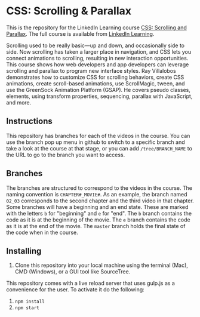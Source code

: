 # CSS: Scrolling & Parallax
This is the repository for the LinkedIn Learning course [CSS: Scrolling and Parallax](https://www.linkedin.com/learning/css-scrolling-and-parallax). The full course is available from [LinkedIn Learning](https://www.linkedin.com/learning/css-scrolling-and-parallax).

Scrolling used to be really basic—up and down, and occasionally side to side. Now scrolling has taken a larger place in navigation, and CSS lets you connect animations to scrolling, resulting in new interaction opportunities. This course shows how web developers and app developers can leverage scrolling and parallax to program new interface styles. Ray Villalobos demonstrates how to customize CSS for scrolling behaviors, create CSS animations, create scroll-based animations, use ScrollMagic, tween, and use the GreenSock Animation Platform (GSAP). He covers pseudo classes, elements, using transform properties, sequencing, parallax with JavaScript, and more.

## Instructions
This repository has branches for each of the videos in the course. You can use the branch pop up menu in github to switch to a specific branch and take a look at the course at that stage, or you can add `/tree/BRANCH_NAME` to the URL to go to the branch you want to access.

## Branches
The branches are structured to correspond to the videos in the course. The naming convention is `CHAPTER#_MOVIE#`. As an example, the branch named `02_03` corresponds to the second chapter and the third video in that chapter. 
Some branches will have a beginning and an end state. These are marked with the letters `b` for "beginning" and `e` for "end". The `b` branch contains the code as it is at the beginning of the movie. The `e` branch contains the code as it is at the end of the movie. The `master` branch holds the final state of the code when in the course.

## Installing
1. Clone this repository into your local machine using the terminal (Mac), CMD (Windows), or a GUI tool like SourceTree.

This repository comes with a live reload server that uses gulp.js as a convenience for the user. To activate it do the following:

1. `npm install`
1. `npm start`
